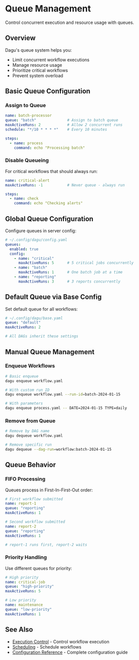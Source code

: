 # Queue Management

Control concurrent execution and resource usage with queues.

## Overview

Dagu's queue system helps you:
- Limit concurrent workflow executions
- Manage resource usage
- Prioritize critical workflows
- Prevent system overload

## Basic Queue Configuration

### Assign to Queue

```yaml
name: batch-processor
queue: "batch"              # Assign to batch queue
maxActiveRuns: 2            # Allow 2 concurrent runs
schedule: "*/10 * * * *"    # Every 10 minutes

steps:
  - name: process
    command: echo "Processing batch"
```

### Disable Queueing

For critical workflows that should always run:

```yaml
name: critical-alert
maxActiveRuns: -1           # Never queue - always run

steps:
  - name: check
    command: echo "Checking alerts"
```

## Global Queue Configuration

Configure queues in server config:

```yaml
# ~/.config/dagu/config.yaml
queues:
  enabled: true
  config:
    - name: "critical"
      maxActiveRuns: 5      # 5 critical jobs concurrently
    - name: "batch"
      maxActiveRuns: 1      # One batch job at a time
    - name: "reporting"
      maxActiveRuns: 3      # 3 reports concurrently
```

## Default Queue via Base Config

Set default queue for all workflows:

```yaml
# ~/.config/dagu/base.yaml
queue: "default"
maxActiveRuns: 2

# All DAGs inherit these settings
```

## Manual Queue Management

### Enqueue Workflows

```bash
# Basic enqueue
dagu enqueue workflow.yaml

# With custom run ID
dagu enqueue workflow.yaml --run-id=batch-2024-01-15

# With parameters
dagu enqueue process.yaml -- DATE=2024-01-15 TYPE=daily
```

### Remove from Queue

```bash
# Remove by DAG name
dagu dequeue workflow.yaml

# Remove specific run
dagu dequeue --dag-run=workflow:batch-2024-01-15
```

## Queue Behavior

### FIFO Processing

Queues process in First-In-First-Out order:

```yaml
# First workflow submitted
name: report-1
queue: "reporting"
maxActiveRuns: 1

# Second workflow submitted
name: report-2
queue: "reporting"
maxActiveRuns: 1

# report-1 runs first, report-2 waits
```

### Priority Handling

Use different queues for priority:

```yaml
# High priority
name: critical-job
queue: "high-priority"
maxActiveRuns: 5

# Low priority
name: maintenance
queue: "low-priority"
maxActiveRuns: 1
```

## See Also

- [Execution Control](/features/execution-control) - Control workflow execution
- [Scheduling](/features/scheduling) - Schedule workflows
- [Configuration Reference](/configurations/reference) - Complete configuration guide
